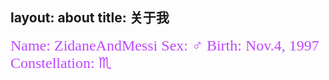 ﻿layout: about
title: 关于我
---
<font size=5 face="Consolas" color=#be47ff>
Name: ZidaneAndMessi
Sex: ♂
Birth: Nov.4, 1997 
Constellation: ♏
</font> 